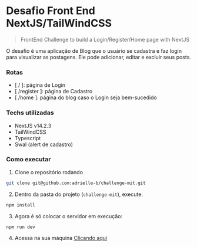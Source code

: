 # Desafio Front End NextJS/TailWindCSS

> FrontEnd Challenge to build a Login/Register/Home page with NextJS

O desafio é uma aplicação de Blog que o usuário se cadastra e faz login para visualizar as postagens. Ele pode adicionar, editar e excluir seus posts.

### Rotas

- [ / ]: página de Login
- [ /register ]: página de Cadastro
- [ /home ]: página do blog caso o Login seja bem-sucedido

### Techs utilizadas

- NextJS v14.2.3
- TailWindCSS
- Typescript
- Swal (alert de cadastro)


### Como executar

1. Clone o repositório rodando

```bash
git clone git@github.com:adrielle-b/challenge-mit.git
```

2. Dentro da pasta do projeto (`challenge-mit`), execute:

```bash
npm install
```

3. Agora é só colocar o servidor em execução:

```bash
npm run dev
```
4. Acessa na sua máquina [Clicando aqui](http://localhost:3000 "LocalHost:3000")
